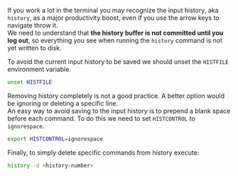 ---
---
If you work a lot in the terminal you may recognize the input history, aka `history`, as a major productivity boost, even if you use the arrow keys to navigate throw it.  
We need to understand that **the history buffer is not committed until you log out**, so everything you see when running the `history` command is not yet written to disk.

To avoid the current input history to be saved we should unset the `HISTFILE` environment variable.

```sh
unset HISTFILE
```

Removing history completely is not a good practice. A better option would be ignoring or deleting a specific line.  
An easy way to avoid saving to the input history is to prepend a blank space before each command. To do this we need to set `HISTCONTROL` to `ignorespace`.

```sh
export HISTCONTROL=ignorespace
```
Finally, to simply delete specific commands from history execute:
```sh
history -d <history-number>
```
